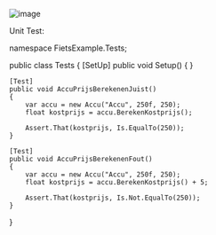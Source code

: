 ![image](https://github.com/user-attachments/assets/66c1106c-83be-439b-a544-aa267bd59714)


Unit Test:

namespace FietsExample.Tests;

public class Tests
{
    [SetUp]
    public void Setup()
    {
    }

    [Test]
    public void AccuPrijsBerekenenJuist()
    {
        var accu = new Accu("Accu", 250f, 250);
        float kostprijs = accu.BerekenKostprijs();
        
        Assert.That(kostprijs, Is.EqualTo(250));
    }
    
    [Test]
    public void AccuPrijsBerekenenFout()
    {
        var accu = new Accu("Accu", 250f, 250);
        float kostprijs = accu.BerekenKostprijs() + 5;

        Assert.That(kostprijs, Is.Not.EqualTo(250));
    }
}
